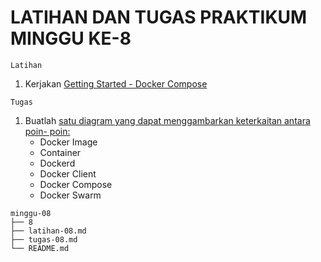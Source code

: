 # LATIHAN DAN TUGAS PRAKTIKUM MINGGU KE-8

```
Latihan
```
1. Kerjakan [Getting Started - Docker Compose](latihan-08.md)

```
Tugas
```
1. Buatlah [satu diagram yang dapat menggambarkan keterkaitan antara poin- poin:](tugas-08.md)
    - Docker Image
    - Container
    - Dockerd
    - Docker Client
    - Docker Compose
    - Docker Swarm

```
minggu-08
├── 8
├── latihan-08.md
├── tugas-08.md
└── README.md
```
